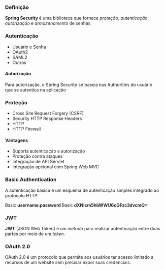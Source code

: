 ### Definição
**Spring Security** é uma biblioteca que fornece *proteção*, *autenticação*, *autorização* e *armazenamento* de senhas. 

### Autenticação
- Usuário e Senha
- OAuth2
- SAML2
- Outros

#### Autorização
Para autorização, o Spring Security se baseia nas Authorities do usuário que se autentica na aplicação

### Proteção 
- Cross Site Request Forgery (CSRF)
- Security HTTP Response Headers
- HTTP
- HTTP Firewall

#### Vantagens 
- Suporta autenticação e autorização
- Proteção contra ataques 
- Integração de API Servlet
- Integração opcional com Spring Web MVC

### Basic Authentication
A autenticação básica é um esquema de autenticação simples integrado ao protocolo HTTP.

Basic **username:password**
Basic **dXNlcm5hbWWU6cGFzc3dvcmQ=**


### JWT 
**JWT** (JSON Web Token) é um *método* para realizar autenticação entre duas partes por meio de um *token*.

### OAuth 2.0
OAuth 2.0 é um protocolo que permite aos usuários ter acesso limitado a recursos de um website sem precisar expor suas credenciais.